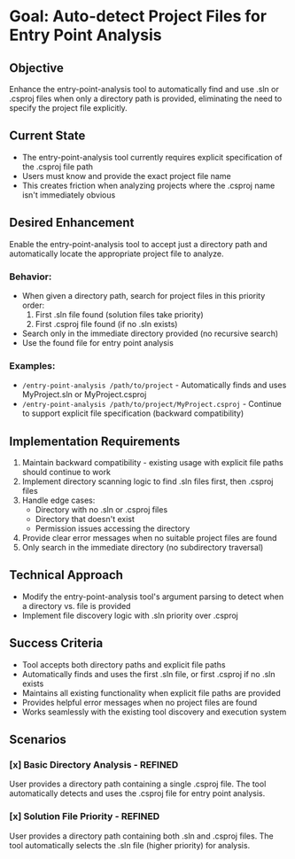 # Goal: Auto-detect Project Files for Entry Point Analysis

## Objective
Enhance the entry-point-analysis tool to automatically find and use .sln or .csproj files when only a directory path is provided, eliminating the need to specify the project file explicitly.

## Current State
- The entry-point-analysis tool currently requires explicit specification of the .csproj file path
- Users must know and provide the exact project file name
- This creates friction when analyzing projects where the .csproj name isn't immediately obvious

## Desired Enhancement
Enable the entry-point-analysis tool to accept just a directory path and automatically locate the appropriate project file to analyze.

### Behavior:
- When given a directory path, search for project files in this priority order:
  1. First .sln file found (solution files take priority)
  2. First .csproj file found (if no .sln exists)
- Search only in the immediate directory provided (no recursive search)
- Use the found file for entry point analysis

### Examples:
- `/entry-point-analysis /path/to/project` - Automatically finds and uses MyProject.sln or MyProject.csproj
- `/entry-point-analysis /path/to/project/MyProject.csproj` - Continue to support explicit file specification (backward compatibility)

## Implementation Requirements
1. Maintain backward compatibility - existing usage with explicit file paths should continue to work
2. Implement directory scanning logic to find .sln files first, then .csproj files
3. Handle edge cases:
   - Directory with no .sln or .csproj files
   - Directory that doesn't exist
   - Permission issues accessing the directory
4. Provide clear error messages when no suitable project files are found
5. Only search in the immediate directory (no subdirectory traversal)

## Technical Approach
- Modify the entry-point-analysis tool's argument parsing to detect when a directory vs. file is provided
- Implement file discovery logic with .sln priority over .csproj

## Success Criteria
- Tool accepts both directory paths and explicit file paths
- Automatically finds and uses the first .sln file, or first .csproj if no .sln exists
- Maintains all existing functionality when explicit file paths are provided
- Provides helpful error messages when no project files are found
- Works seamlessly with the existing tool discovery and execution system

## Scenarios

### [x] Basic Directory Analysis - REFINED
User provides a directory path containing a single .csproj file. The tool automatically detects and uses the .csproj file for entry point analysis.

### [x] Solution File Priority - REFINED
User provides a directory path containing both .sln and .csproj files. The tool automatically selects the .sln file (higher priority) for analysis.
